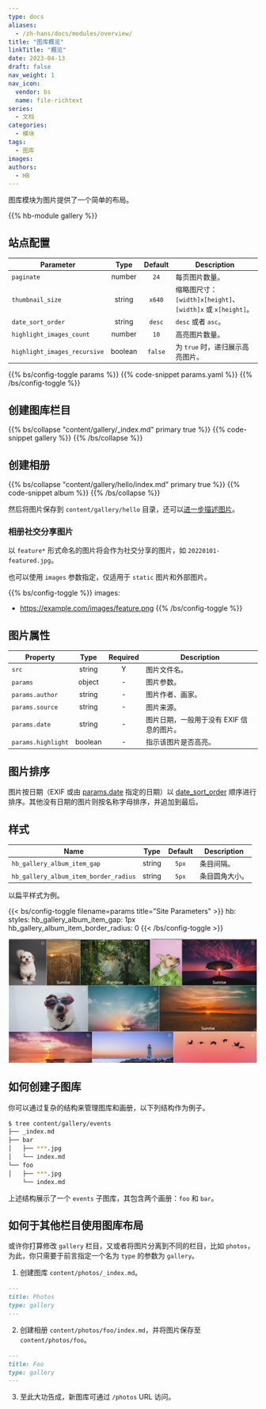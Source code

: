 ```yaml
---
type: docs
aliases:
  - /zh-hans/docs/modules/overview/
title: "图库概览"
linkTitle: "概览"
date: 2023-04-13
draft: false
nav_weight: 1
nav_icon:
  vendor: bs
  name: file-richtext
series:
  - 文档
categories:
  - 模块
tags:
  - 图库
images:
authors:
  - HB
---
```


图库模块为图片提供了一个简单的布局。

<!--more-->

{{% hb-module gallery %}}

## 站点配置

| Parameter        |  Type  | Default | Description                                                 |
| ---------------- | :----: | :-----: | ----------------------------------------------------------- |
| `paginate`       | number |  `24`   | 每页图片数量。                                              |
| `thumbnail_size` | string | `x640`  | 缩略图尺寸：`[width]x[height]`、`[width]x` 或 `x[height]`。 |
| `date_sort_order` | string | `desc` | `desc` 或者 `asc`。 |
| `highlight_images_count` | number | `10` | 高亮图片数量。 |
| `highlight_images_recursive` | boolean | `false` | 为 `true` 时，递归展示高亮图片。 |

{{% bs/config-toggle params %}}
{{% code-snippet params.yaml %}}
{{% /bs/config-toggle %}}

## 创建图库栏目

{{% bs/collapse "content/gallery/_index.md" primary true %}}
{{% code-snippet gallery %}}
{{% /bs/collapse %}}

## 创建相册

{{% bs/collapse "content/gallery/hello/index.md" primary true %}}
{{% code-snippet album %}}
{{% /bs/collapse %}}

然后将图片保存到 `content/gallery/hello` 目录，还可以[进一步描述图片](#图片属性)。

### 相册社交分享图片

以 `feature*` 形式命名的图片将会作为社交分享的图片，如 `20220101-featured.jpg`。

也可以使用 `images` 参数指定，仅适用于 `static` 图片和外部图片。

{{% bs/config-toggle %}}
images:
  - https://example.com/images/feature.png
{{% /bs/config-toggle %}}

## 图片属性

| Property        |  Type  | Required | Description           |
| --------------- | :----: | :------: | --------------------- |
| `src`           | string |    Y     | 图片文件名。    |
| `params`        | object |    -     | 图片参数。 |
| `params.author` | string |    -     | 图片作者、画家。  |
| `params.source` | string |    -     | 图片来源。  |
| `params.date`   | string |    -     | 图片日期，一般用于没有 EXIF 信息的图片。 |
| `params.highlight` | boolean | - | 指示该图片是否高亮。 |

## 图片排序

图片按日期（EXIF 或由 [params.date](#图片属性) 指定的日期）以 [date_sort_order](#站点配置) 顺序进行排序。其他没有日期的图片则按名称字母排序，并追加到最后。

## 样式

| Name | Type | Default | Description |
| --- | :-: | :-: | --- |
| `hb_gallery_album_item_gap` | string | `5px` | 条目间隔。
| `hb_gallery_album_item_border_radius` | string | `5px` | 条目圆角大小。

以扁平样式为例。

{{< bs/config-toggle filename=params title="Site Parameters" >}}
hb:
  styles:
    hb_gallery_album_item_gap: 1px
    hb_gallery_album_item_border_radius: 0
{{< /bs/config-toggle >}}

![图库扁平样式](flat.png#center "图库扁平样式")

## 如何创建子图库

你可以通过复杂的结构来管理图库和画册，以下列结构作为例子。

```sh
$ tree content/gallery/events
├── _index.md
├── bar
│   ├── ***.jpg
│   └── index.md
└── foo
│   ├── ***.jpg
    └── index.md
```

上述结构展示了一个 `events` 子图库，其包含两个画册：`foo` 和 `bar`。

## 如何于其他栏目使用图库布局

或许你打算修改 `gallery` 栏目，又或者将图片分离到不同的栏目，比如 `photos`，为此，你只需要于前言指定一个名为 `type` 的参数为 `gallery`。

1. 创建图库 `content/photos/_index.md`。

```markdown
---
title: Photos
type: gallery
---
```

2. 创建相册 `content/photos/foo/index.md`，并将图片保存至 `content/photos/foo`。

```markdown
---
title: Foo
type: gallery
---
```

3. 至此大功告成，新图库可通过 `/photos` URL 访问。
